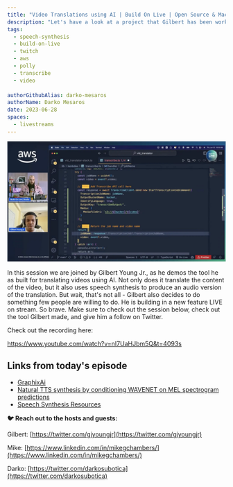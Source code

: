 ```yaml
---
title: "Video Translations using AI | Build On Live | Open Source & Machine Learning"
description: "Let's have a look at a project that Gilbert has been working on, a tool that automatically translates videos using AI"
tags:
  - speech-synthesis
  - build-on-live
  - twitch
  - aws
  - polly
  - transcribe
  - video

authorGithubAlias: darko-mesaros
authorName: Darko Mesaros
date: 2023-06-28
spaces:
  - livestreams
---
```


![Gilbert building the translation tool](./images/gilbert_coding.webp)

In this session we are joined by Gilbert Young Jr., as he demos the tool he as built for translating videos using AI. Not only does it translate the content of the video, but it also uses speech synthesis to produce an audio version of the translation. But wait, that's not all - Gilbert also decides to do something few people are willing to do. He is building in a new feature LIVE on stream. So brave. Make sure to check out the session below, check out the tool Gilbert made, and give him a follow on Twitter.

Check out the recording here:

https://www.youtube.com/watch?v=nI7UaHJbm5Q&t=4093s

## Links from today's episode

- [GraphixAi](https://app.graphixai.com)
- [Natural TTS synthesis by conditioning WAVENET on MEL spectrogram predictions](https://arxiv.org/pdf/1712.05884v2.pdf)
- [Speech Synthesis Resources](https://paperswithcode.com/task/speech-synthesis)

**🐦 Reach out to the hosts and guests:**

Gilbert: [https://twitter.com/gjyoungjr](https://twitter.com/gjyoungjr)

Mike: [https://www.linkedin.com/in/mikegchambers/](https://www.linkedin.com/in/mikegchambers/)

Darko: [https://twitter.com/darkosubotica](https://twitter.com/darkosubotica)
